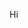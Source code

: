 Hi
<!---
Zrekosh/Zrekosh is a ✨ special ✨ repository because its `README.md` (this file) appears on your GitHub profile.
You can click the Preview link to take a look at your changes.
--->
